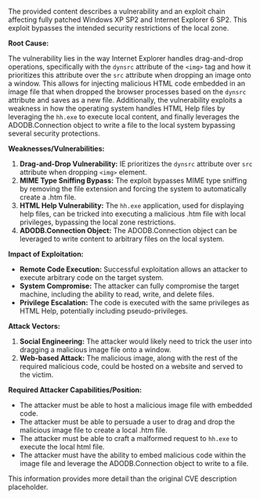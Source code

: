The provided content describes a vulnerability and an exploit chain affecting fully patched Windows XP SP2 and Internet Explorer 6 SP2. This exploit bypasses the intended security restrictions of the local zone.

**Root Cause:**

The vulnerability lies in the way Internet Explorer handles drag-and-drop operations, specifically with the `dynsrc` attribute of the `<img>` tag and how it prioritizes this attribute over the `src` attribute when dropping an image onto a window. This allows for injecting malicious HTML code embedded in an image file that when dropped the browser processes based on the `dynsrc` attribute and saves as a new file. Additionally, the vulnerability exploits a weakness in how the operating system handles HTML Help files by leveraging the `hh.exe` to execute local content, and finally leverages the ADODB.Connection object to write a file to the local system bypassing several security protections.

**Weaknesses/Vulnerabilities:**

1.  **Drag-and-Drop Vulnerability:** IE prioritizes the `dynsrc` attribute over `src` attribute when dropping `<img>` element.
2.  **MIME Type Sniffing Bypass:** The exploit bypasses MIME type sniffing by removing the file extension and forcing the system to automatically create a .htm file.
3.  **HTML Help Vulnerability:**  The `hh.exe` application, used for displaying help files, can be tricked into executing a malicious .htm file with local privileges, bypassing the local zone restrictions.
4. **ADODB.Connection Object:** The ADODB.Connection object can be leveraged to write content to arbitrary files on the local system.

**Impact of Exploitation:**

*   **Remote Code Execution:** Successful exploitation allows an attacker to execute arbitrary code on the target system.
*   **System Compromise:**  The attacker can fully compromise the target machine, including the ability to read, write, and delete files.
*   **Privilege Escalation:** The code is executed with the same privileges as HTML Help, potentially including pseudo-privileges.

**Attack Vectors:**

1.  **Social Engineering:**  The attacker would likely need to trick the user into dragging a malicious image file onto a window.
2.  **Web-based Attack:**  The malicious image, along with the rest of the required malicious code, could be hosted on a website and served to the victim.

**Required Attacker Capabilities/Position:**

*   The attacker must be able to host a malicious image file with embedded code.
*   The attacker must be able to persuade a user to drag and drop the malicious image file to create a local .htm file.
*   The attacker must be able to craft a malformed request to `hh.exe` to execute the local html file.
*   The attacker must have the ability to embed malicious code within the image file and leverage the ADODB.Connection object to write to a file.

This information provides more detail than the original CVE description placeholder.